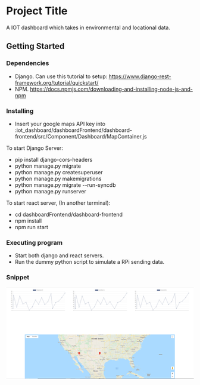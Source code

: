 # Project Title

A IOT dashboard which takes in environmental and locational data.

## Getting Started

### Dependencies

* Django. Can use this tutorial to setup: https://www.django-rest-framework.org/tutorial/quickstart/
* NPM. https://docs.npmjs.com/downloading-and-installing-node-js-and-npm

### Installing

* Insert your google maps API key into :iot_dashboard/dashboardFrontend/dashboard-frontend/src/Component/Dashboard/MapContainer.js

To start Django Server:
* pip install django-cors-headers
* python manage.py migrate
* python manage.py createsuperuser 
* python manage.py makemigrations
* python manage.py migrate --run-syncdb
* python manage.py runserver

To start react server, (In another terminal):
* cd dashboardFrontend/dashboard-frontend
* npm install
* npm run start

### Executing program

* Start both django and react servers.
* Run the dummy python script to simulate a RPi sending data.


### Snippet
![alt text](IOTSnippet.png)
